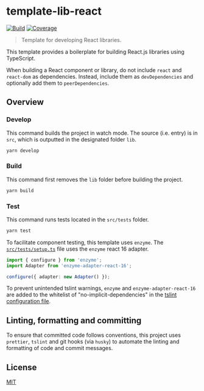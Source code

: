 # template-lib-react

[![Build][build]][build-badge]
[![Coverage][codecov-shield]][codecov]

> Template for developing React libraries.

This template provides a boilerplate for building React.js libraries using TypeScript.

When building a React component or library, do not include `react` and `react-dom` as dependencies. Instead, include them as `devDependencies` and optionally add them to `peerDependencies`.

## Overview

### Develop

This command builds the project in watch mode. The source (i.e. entry) is in `src`, which is outputted in the designated folder `lib`.

```bash
yarn develop
```

### Build

This command first removes the `lib` folder before building the project.

```bash
yarn build
```

### Test

This command runs tests located in the `src/tests` folder.

```bash
yarn test
```

To facilitate component testing, this template uses `enzyme`. The [`src/tests/setup.ts`](src/tests/setup.ts) file uses the `enzyme` react 16 adapter.

```ts
import { configure } from 'enzyme';
import Adapter from 'enzyme-adapter-react-16';

configure({ adapter: new Adapter() });
```

To prevent unintended tslint warnings, `enzyme` and `enzyme-adapter-react-16` are added to the whitelist of "no-implicit-dependencies" in the [tslint configuration file](tslint.json).

## Linting, formatting and committing

To ensure that committed code follows conventions, this project uses `prettier`, `tslint` and git hooks (via `husky`) to automate the linting and formatting of code and commit messages.

## License

[MIT](LICENSE)

[build]: https://travis-ci.com/metonym/template-lib-react.svg?branch=master
[build-badge]: https://travis-ci.com/metonym/template-lib-react
[codecov]: https://codecov.io/gh/metonym/template-lib-react
[codecov-shield]: https://img.shields.io/codecov/c/github/metonym/template-lib-react.svg

